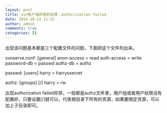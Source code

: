 ```yaml
---
layout: post
title: svn客户端异常的处理：authorization failed
date: 2014-10-12 11:22
author: admin
comments: true
categories: []
---
```


出现该问题基本都是三个配置文件的问题，下面把这个文件列出来。

svnserve.conf:
[general]
anon-access = read
auth-access = write
password-db = passwd
authz-db = authz

passwd:
[users]
harry = harryssecret

authz:
[groups]
[/]
harry = rw

出现authorization failed异常，一般都是authz文件里，用户组或者用户权限没有配置好，只要设置[/]就可以，代表根目录下所有的资源，如果要限定资源，可以加上子目录即可。
